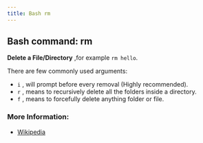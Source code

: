```yaml
---
title: Bash rm
---
```


## Bash command: rm

**Delete a File/Directory** ,for example `rm hello`.

There are few commonly used arguments:

- `i` , will prompt before every removal (Highly recommended).
- `r` , means to recursively delete all the folders inside a directory.
- `f` , means to forcefully delete anything folder or file.

### More Information:
* [Wikipedia](https://en.wikipedia.org/wiki/Rm_(Unix))
